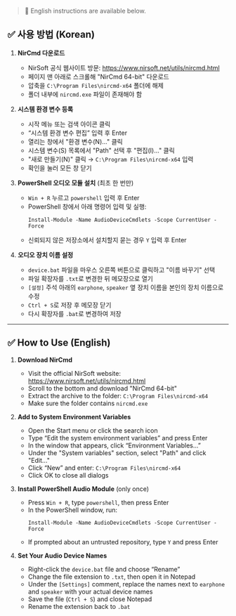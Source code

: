 > 🔽 English instructions are available below.

## ✅ 사용 방법 (Korean)

1. **NirCmd 다운로드**  
   - NirSoft 공식 웹사이트 방문: https://www.nirsoft.net/utils/nircmd.html  
   - 페이지 맨 아래로 스크롤해 "NirCmd 64-bit" 다운로드  
   - 압축을 `C:\Program Files\nircmd-x64` 폴더에 해제  
   - 폴더 내부에 `nircmd.exe` 파일이 존재해야 함  

2. **시스템 환경 변수 등록**  
   - 시작 메뉴 또는 검색 아이콘 클릭  
   - “시스템 환경 변수 편집” 입력 후 Enter  
   - 열리는 창에서 "환경 변수(N)..." 클릭  
   - 시스템 변수(S) 목록에서 "Path" 선택 후 "편집(I)..." 클릭  
   - "새로 만들기(N)" 클릭 → `C:\Program Files\nircmd-x64` 입력  
   - 확인을 눌러 모든 창 닫기  

3. **PowerShell 오디오 모듈 설치** (최초 한 번만)  
   - `Win + R` 누르고 `powershell` 입력 후 Enter  
   - PowerShell 창에서 아래 명령어 입력 및 실행:  
     ```
     Install-Module -Name AudioDeviceCmdlets -Scope CurrentUser -Force
     ```  
   - 신뢰되지 않은 저장소에서 설치할지 묻는 경우 `Y` 입력 후 Enter  

4. **오디오 장치 이름 설정**  
   - `device.bat` 파일을 마우스 오른쪽 버튼으로 클릭하고 "이름 바꾸기" 선택  
   - 파일 확장자를 `.txt`로 변경한 뒤 메모장으로 열기  
   - `[설정]` 주석 아래의 `earphone`, `speaker` 옆 장치 이름을 본인의 장치 이름으로 수정  
   - `Ctrl + S`로 저장 후 메모장 닫기  
   - 다시 확장자를 `.bat`로 변경하여 저장  

---

## ✅ How to Use (English)

1. **Download NirCmd**  
   - Visit the official NirSoft website: https://www.nirsoft.net/utils/nircmd.html  
   - Scroll to the bottom and download "NirCmd 64-bit"  
   - Extract the archive to the folder: `C:\Program Files\nircmd-x64`  
   - Make sure the folder contains `nircmd.exe`  

2. **Add to System Environment Variables**  
   - Open the Start menu or click the search icon  
   - Type “Edit the system environment variables” and press Enter  
   - In the window that appears, click “Environment Variables...”  
   - Under the "System variables" section, select "Path" and click "Edit..."  
   - Click “New” and enter: `C:\Program Files\nircmd-x64`  
   - Click OK to close all dialogs  

3. **Install PowerShell Audio Module** (only once)  
   - Press `Win + R`, type `powershell`, then press Enter  
   - In the PowerShell window, run:  
     ```
     Install-Module -Name AudioDeviceCmdlets -Scope CurrentUser -Force
     ```  
   - If prompted about an untrusted repository, type `Y` and press Enter  

4. **Set Your Audio Device Names**  
   - Right-click the `device.bat` file and choose “Rename”  
   - Change the file extension to `.txt`, then open it in Notepad  
   - Under the `[Settings]` comment, replace the names next to `earphone` and `speaker` with your actual device names  
   - Save the file (`Ctrl + S`) and close Notepad  
   - Rename the extension back to `.bat`  
